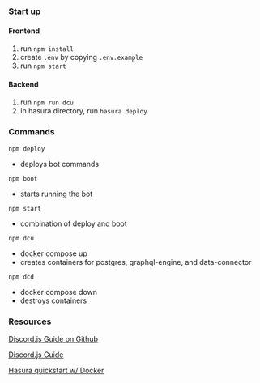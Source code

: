 ### Start up

#### Frontend

1. run `npm install`
2. create `.env` by copying `.env.example`
3. run `npm start`

#### Backend

1. run `npm run dcu`
2. in hasura directory, run `hasura deploy`

### Commands

`npm deploy`

- deploys bot commands

`npm boot`

- starts running the bot

`npm start`

- combination of deploy and boot

`npm dcu`

- docker compose up
- creates containers for postgres, graphql-engine, and data-connector

`npm dcd`

- docker compose down
- destroys containers

### Resources

[Discord.js Guide on Github](https://github.com/discordjs/guide/tree/main)

[Discord.js Guide](https://discordjs.guide/creating-your-bot/)

[Hasura quickstart w/ Docker](https://hasura.io/docs/latest/getting-started/docker-simple/#step-2-connect-a-database)
